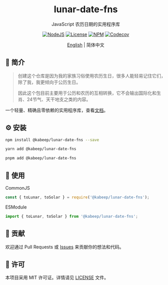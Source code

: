 <div align="center">

<h1>lunar-date-fns</h1>

JavaScript 农历日期的实用程序库

[![NodeJS](https://img.shields.io/node/v/%40kabeep%2Flunar-date-fns?color=lightseagreen)](https://nodejs.org/docs/latest/api/)
[![License](https://img.shields.io/github/license/kabeep/lunar-date-fns?color=slateblue)](LICENSE)
[![NPM](https://img.shields.io/npm/d18m/%40kabeep%2Flunar-date-fns?color=cornflowerblue)](https://www.npmjs.com/package/@kabeep/lunar-date-fns)
[![Codecov](https://img.shields.io/codecov/c/github/kabeep/lunar-date-fns?logo=codecov&color=mediumvioletred)](https://codecov.io/gh/kabeep/lunar-date-fns)

[English](README.md) | 简体中文

</div>

## 📖 简介

> 创建这个仓库是因为我的家族习俗使用农历生日，很多人能轻易记住它们，除了我，我更倾向于公历生日。
>
> 因此这个包目前主要用于公历和农历的互相转换，它不会输出国际化和生肖、24节气、天干地支之类的内容。

一个轻量、精确且零依赖的实用程序库，查看[文档](https://kabeep.github.io/lunar-date-fns)。

## ⚙️ 安装

```bash
npm install @kabeep/lunar-date-fns --save
```

```bash
yarn add @kabeep/lunar-date-fns
```

```bash
pnpm add @kabeep/lunar-date-fns
```

## 🚀 使用

CommonJS

```javascript
const { toLunar, toSolar } = require('@kabeep/lunar-date-fns');
```

ESModule

```javascript
import { toLunar, toSolar } from '@kabeep/lunar-date-fns';
```

## 🤝 贡献

欢迎通过 Pull Requests 或 [Issues](https://github.com/kabeep/lunar-date-fns/issues) 来贡献你的想法和代码。

## 📄 许可

本项目采用 MIT 许可证。详情请见 [LICENSE](LICENSE) 文件。
